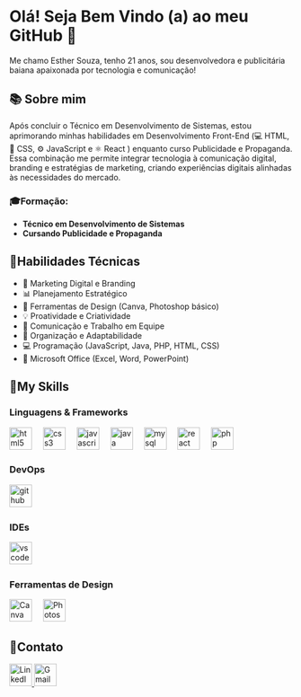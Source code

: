 # Olá! Seja Bem Vindo (a) ao meu GitHub 👋
Me chamo Esther Souza, tenho 21 anos, sou desenvolvedora e publicitária baiana apaixonada por tecnologia e comunicação!

## 📚 Sobre mim
Após concluir o Técnico em Desenvolvimento de Sistemas, estou aprimorando minhas habilidades em Desenvolvimento Front-End (💻 HTML, 🎨 CSS, ⚙️ JavaScript e ⚛️ React ) enquanto curso Publicidade e Propaganda. Essa combinação me permite integrar tecnologia à comunicação digital, branding e estratégias de marketing, criando experiências digitais alinhadas às necessidades do mercado.

### 🎓Formação:

- **Técnico em Desenvolvimento de Sistemas** 
- **Cursando Publicidade e Propaganda** 
  
## 🔑Habilidades Técnicas

- 📱 Marketing Digital e Branding
- 📊 Planejamento Estratégico
- 🎨 Ferramentas de Design (Canva, Photoshop básico)
- 💡 Proatividade e Criatividade
- 💬 Comunicação e Trabalho em Equipe
- 📌 Organização e Adaptabilidade
- 💻 Programação (JavaScript, Java, PHP, HTML, CSS)
- 🧠 Microsoft Office (Excel, Word, PowerPoint)

## 🚀My Skills

### Linguagens & Frameworks
<div align="left">
  <img src="https://cdn.jsdelivr.net/gh/devicons/devicon/icons/html5/html5-original.svg" height="40" alt="html5 logo"  />
  <img width="12" />
  <img src="https://cdn.jsdelivr.net/gh/devicons/devicon/icons/css3/css3-original.svg" height="40" alt="css3 logo"  />
  <img width="12" />
  <img src="https://cdn.jsdelivr.net/gh/devicons/devicon/icons/javascript/javascript-original.svg" height="40" alt="javascript logo"  />
  <img width="12" />
  <img src="https://cdn.jsdelivr.net/gh/devicons/devicon/icons/java/java-original.svg" height="40" alt="java logo"  />
  <img width="12" />
  <img src="https://cdn.jsdelivr.net/gh/devicons/devicon/icons/mysql/mysql-original.svg" height="40" alt="mysql logo"  />
  <img width="12" />
  <img src="https://cdn.jsdelivr.net/gh/devicons/devicon/icons/react/react-original.svg" height="40" alt="react logo"  />
  <img width="12" />
  <img src="https://cdn.jsdelivr.net/gh/devicons/devicon/icons/php/php-original.svg" height="40" alt="php logo" />
</div>


### DevOps
<img src="https://cdn.jsdelivr.net/gh/devicons/devicon/icons/github/github-original.svg" height="40" alt="github logo"  />
  <img width="12" />
  
### IDEs
<div align="left">
  <img src="https://cdn.jsdelivr.net/gh/devicons/devicon/icons/vscode/vscode-original.svg" height="40" alt="vscode logo" />
  <img width="12" />
  </div>

### Ferramentas de Design
<div align="left">
  <img src="https://cdn.jsdelivr.net/gh/devicons/devicon/icons/canva/canva-original.svg" height="40" alt="Canva logo" />
  <img width="12" />
  <img src="https://cdn.jsdelivr.net/gh/devicons/devicon/icons/photoshop/photoshop-plain.svg" height="40" alt="Photoshop logo" />
  <img width="12" />
</div>


## 📩Contato
<div align="left">
  <a href="https://www.linkedin.com/in/thersouza/" target="_blank">
    <img src="https://img.shields.io/static/v1?message=LinkedIn&logo=linkedin&label=&color=0077B5&logoColor=white&style=for-the-badge" height="40" alt="LinkedIn logo" />
  </a>
  <a href="mailto:esthersouza279@gmail.com" target="_blank">
    <img src="https://img.shields.io/static/v1?message=Gmail&logo=gmail&label=&color=D14836&logoColor=white&style=for-the-badge" height="40" alt="Gmail logo" />
  </a>
</div>

